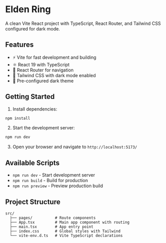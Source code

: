 # Elden Ring

A clean Vite React project with TypeScript, React Router, and Tailwind CSS configured for dark mode.

## Features

- ⚡ Vite for fast development and building
- ⚛️ React 19 with TypeScript
- 🧭 React Router for navigation
- 🎨 Tailwind CSS with dark mode enabled
- 🌙 Pre-configured dark theme

## Getting Started

1. Install dependencies:
```bash
npm install
```

2. Start the development server:
```bash
npm run dev
```

3. Open your browser and navigate to `http://localhost:5173/`

## Available Scripts

- `npm run dev` - Start development server
- `npm run build` - Build for production
- `npm run preview` - Preview production build

## Project Structure

```
src/
  ├── pages/          # Route components
  ├── App.tsx         # Main app component with routing
  ├── main.tsx        # App entry point
  ├── index.css       # Global styles with Tailwind
  └── vite-env.d.ts   # Vite TypeScript declarations
```
